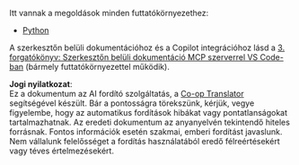 <!--
CO_OP_TRANSLATOR_METADATA:
{
  "original_hash": "c8c1a74c74f6c2d42d511daf12d0b6c5",
  "translation_date": "2025-07-14T06:34:52+00:00",
  "source_file": "09-CaseStudy/docs-mcp/solution/README.md",
  "language_code": "hu"
}
-->
Itt vannak a megoldások minden futtatókörnyezethez:
- [Python](./python/README.md)

A szerkesztőn belüli dokumentációhoz és a Copilot integrációhoz lásd a [3. forgatókönyv: Szerkesztőn belüli dokumentáció MCP szerverrel VS Code-ban](./scenario3/README.md) (bármely futtatókörnyezettel működik).

**Jogi nyilatkozat**:  
Ez a dokumentum az AI fordító szolgáltatás, a [Co-op Translator](https://github.com/Azure/co-op-translator) segítségével készült. Bár a pontosságra törekszünk, kérjük, vegye figyelembe, hogy az automatikus fordítások hibákat vagy pontatlanságokat tartalmazhatnak. Az eredeti dokumentum az anyanyelvén tekintendő hiteles forrásnak. Fontos információk esetén szakmai, emberi fordítást javaslunk. Nem vállalunk felelősséget a fordítás használatából eredő félreértésekért vagy téves értelmezésekért.
